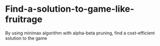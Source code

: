 # Find-a-solution-to-game-like-fruitrage
By using minimax algorithm with alpha-beta pruning, find a cost-efficient solution to the game
